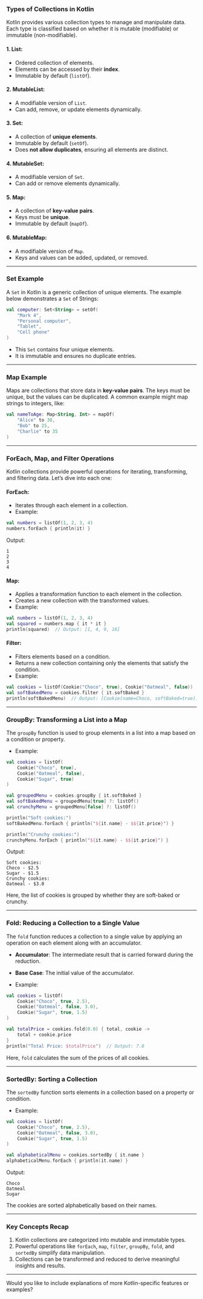 
### **Types of Collections in Kotlin**

Kotlin provides various collection types to manage and manipulate data. Each type is classified based on whether it is mutable (modifiable) or immutable (non-modifiable).

#### 1. **List**:

- Ordered collection of elements.
- Elements can be accessed by their **index**.
- Immutable by default (`listOf`).

#### 2. **MutableList**:

- A modifiable version of `List`.
- Can add, remove, or update elements dynamically.

#### 3. **Set**:

- A collection of **unique elements**.
- Immutable by default (`setOf`).
- Does **not allow duplicates**, ensuring all elements are distinct.

#### 4. **MutableSet**:

- A modifiable version of `Set`.
- Can add or remove elements dynamically.

#### 5. **Map**:

- A collection of **key-value pairs**.
- Keys must be **unique**.
- Immutable by default (`mapOf`).

#### 6. **MutableMap**:

- A modifiable version of `Map`.
- Keys and values can be added, updated, or removed.

---

### **Set Example**

A `Set` in Kotlin is a generic collection of unique elements. The example below demonstrates a `Set` of Strings:

```kotlin
val computer: Set<String> = setOf(
    "Mark 4",
    "Personal computer",
    "Tablet",
    "Cell phone"
)
```

- This `Set` contains four unique elements.
- It is immutable and ensures no duplicate entries.

---

### **Map Example**

Maps are collections that store data in **key-value pairs**. The keys must be unique, but the values can be duplicated. A common example might map strings to integers, like:

```kotlin
val nameToAge: Map<String, Int> = mapOf(
    "Alice" to 30,
    "Bob" to 25,
    "Charlie" to 35
)
```

---

### **ForEach, Map, and Filter Operations**

Kotlin collections provide powerful operations for iterating, transforming, and filtering data. Let’s dive into each one:

#### **ForEach**:

- Iterates through each element in a collection.
- Example:

```kotlin
val numbers = listOf(1, 2, 3, 4)
numbers.forEach { println(it) }
```

Output:

```
1
2
3
4
```

#### **Map**:

- Applies a transformation function to each element in the collection.
- Creates a new collection with the transformed values.
- Example:

```kotlin
val numbers = listOf(1, 2, 3, 4)
val squared = numbers.map { it * it }
println(squared)  // Output: [1, 4, 9, 16]
```

#### **Filter**:

- Filters elements based on a condition.
- Returns a new collection containing only the elements that satisfy the condition.
- Example:

```kotlin
val cookies = listOf(Cookie("Choco", true), Cookie("Oatmeal", false))
val softBakedMenu = cookies.filter { it.softBaked }
println(softBakedMenu)  // Output: [Cookie(name=Choco, softBaked=true)]
```

---

### **GroupBy**: Transforming a List into a Map

The `groupBy` function is used to group elements in a list into a map based on a condition or property.

- Example:

```kotlin
val cookies = listOf(
    Cookie("Choco", true),
    Cookie("Oatmeal", false),
    Cookie("Sugar", true)
)

val groupedMenu = cookies.groupBy { it.softBaked }
val softBakedMenu = groupedMenu[true] ?: listOf()
val crunchyMenu = groupedMenu[false] ?: listOf()

println("Soft cookies:")
softBakedMenu.forEach { println("${it.name} - $${it.price}") }

println("Crunchy cookies:")
crunchyMenu.forEach { println("${it.name} - $${it.price}") }
```

Output:

```
Soft cookies:
Choco - $2.5
Sugar - $1.5
Crunchy cookies:
Oatmeal - $3.0
```

Here, the list of cookies is grouped by whether they are soft-baked or crunchy.

---

### **Fold**: Reducing a Collection to a Single Value

The `fold` function reduces a collection to a single value by applying an operation on each element along with an accumulator.

- **Accumulator**: The intermediate result that is carried forward during the reduction.
    
- **Base Case**: The initial value of the accumulator.
    
- Example:
    

```kotlin
val cookies = listOf(
    Cookie("Choco", true, 2.5),
    Cookie("Oatmeal", false, 3.0),
    Cookie("Sugar", true, 1.5)
)

val totalPrice = cookies.fold(0.0) { total, cookie ->
    total + cookie.price
}
println("Total Price: $totalPrice")  // Output: 7.0
```

Here, `fold` calculates the sum of the prices of all cookies.

---

### **SortedBy**: Sorting a Collection

The `sortedBy` function sorts elements in a collection based on a property or condition.

- Example:

```kotlin
val cookies = listOf(
    Cookie("Choco", true, 2.5),
    Cookie("Oatmeal", false, 3.0),
    Cookie("Sugar", true, 1.5)
)

val alphabeticalMenu = cookies.sortedBy { it.name }
alphabeticalMenu.forEach { println(it.name) }
```

Output:

```
Choco
Oatmeal
Sugar
```

The cookies are sorted alphabetically based on their names.

---

### **Key Concepts Recap**

1. Kotlin collections are categorized into mutable and immutable types.
2. Powerful operations like `forEach`, `map`, `filter`, `groupBy`, `fold`, and `sortedBy` simplify data manipulation.
3. Collections can be transformed and reduced to derive meaningful insights and results.

---

Would you like to include explanations of more Kotlin-specific features or examples?
